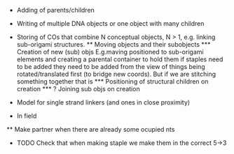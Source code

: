 * Adding of parents/children
* Writing of multiple DNA objects or one object with many children
* Storing of COs that combine N conceptual objects, N > 1, e.g. linking sub-origami structures.
** Moving objects and their subobjects
*** Creation of new (sub) objs
 E.g.maving positioned to sub-origami elements and creating a parental container to hold them if staples need to be added they need to be added from the view of things being rotated/translated first (to bridge new coords). But if we are stitching something together that is 
*** Positioning of structural children on creation 
*** ? Joining sub objs on creation
* Model for single strand linkers (and ones in close proximity)





* In field

** Make partner when there are already some ocupied nts


* TODO Check that when making staple we make them in the correct 5->3 

